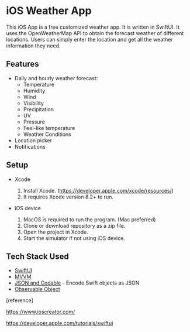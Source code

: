 # iOS Weather App

This iOS App is a free customized weather app. It is written in SwiftUI. It uses the OpenWeatherMap API to obtain the forecast weather of different locations. Users can simply enter the location and get all the weather information they need.

## Features

* Daily and hourly weather forecast:
    - Temperature
    - Humidity
    - Wind
    - Visibility
    - Precipitation
    - UV
    - Pressure
    - Feel-like temperature
    - Weather Conditions
* Location picker
* Notifications

## Setup

* Xcode
    1. Install Xcode. (https://developer.apple.com/xcode/resources/)
    2. It requires Xcode version 8.2+ to run.

* iOS device
    1. MacOS is required to run the program. (Mac preferred)
    2. Clone or download repository as a zip file.
    3. Open the project in Xcode.
    4. Start the simulator if not using iOS device.


## Tech Stack Used

* [SwiftUI](https://developer.apple.com/tutorials/swiftui)
* [MVVM](https://blog.theappcapital.com/using-mvvm-in-ios/)
* [JSON and Codable](https://www.appcoda.com/json-codable-swift/) - Encode Swift objects as JSON
* [Observable Object](https://www.ioscreator.com/tutorials/swiftui-observable-object-tutorial#:~:text=SwiftUI%20ObservableObject%20Tutorial%20September%2011%2C%202019%20ObservableObject%20is,custom%20class%2Fmodel%20to%20keep%20track%20of%20the%20state.) 

[reference]

https://www.ioscreator.com/

https://developer.apple.com/tutorials/swiftui